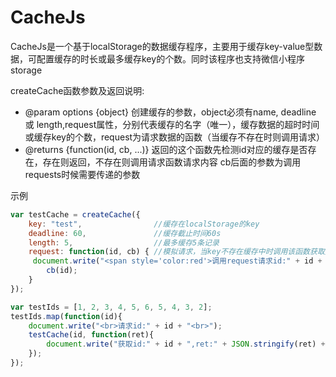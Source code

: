 # CacheJs

CacheJs是一个基于localStorage的数据缓存程序，主要用于缓存key-value型数据，可配置缓存的时长或最多缓存key的个数。同时该程序也支持微信小程序storage

createCache函数参数及返回说明:

 * @param options {object} 创建缓存的参数，object必须有name, deadline 或 length,request属性，分别代表缓存的名字（唯一），缓存数据的超时时间或缓存key的个数，request为请求数据的函数（当缓存不存在时则调用请求）
 * @returns {function(id, cb, ...)}  返回的这个函数先检测id对应的缓存是否存在，存在则返回，不存在则调用请求函数请求内容 cb后面的参数为调用requests时候需要传递的参数

示例
```javascript
var testCache = createCache({
	key: "test",				//缓存在localStorage的key
	deadline: 60,  				//缓存截止时间60s
	length: 5, 					//最多缓存5条记录
	request: function(id, cb) {	//模拟请求，当key不存在缓存中时调用该函数获取数据加入缓存		
     document.write("<span style='color:red'>调用request请求id:" + id + "</span><br>");
		cb(id);
	}
});	

var testIds = [1, 2, 3, 4, 5, 6, 5, 4, 3, 2];
testIds.map(function(id){
	document.write("<br>请求id:" + id + "<br>");
	testCache(id, function(ret){
		document.write("获取id:" + id + ",ret:" + JSON.stringify(ret) + "<br>");
	});
});

```

